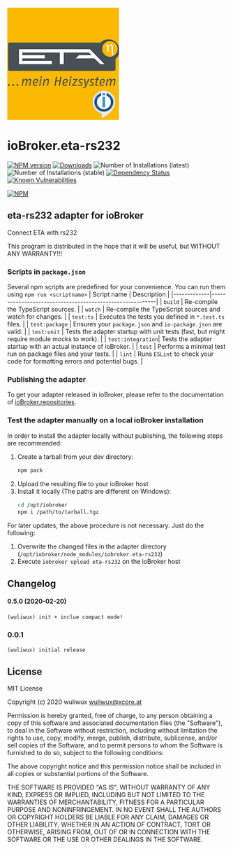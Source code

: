![Logo](admin/eta-rs232.png)

# ioBroker.eta-rs232

[![NPM version](http://img.shields.io/npm/v/iobroker.eta-rs232.svg)](https://www.npmjs.com/package/iobroker.eta-rs232)
[![Downloads](https://img.shields.io/npm/dm/iobroker.eta-rs232.svg)](https://www.npmjs.com/package/iobroker.eta-rs232)
![Number of Installations (latest)](http://iobroker.live/badges/eta-rs232-installed.svg)
![Number of Installations (stable)](http://iobroker.live/badges/eta-rs232-stable.svg)
[![Dependency Status](https://img.shields.io/david/wuliwux/iobroker.eta-rs232.svg)](https://david-dm.org/wuliwux/iobroker.eta-rs232)
[![Known Vulnerabilities](https://snyk.io/test/github/wuliwux/ioBroker.eta-rs232/badge.svg)](https://snyk.io/test/github/wuliwux/ioBroker.eta-rs232)

[![NPM](https://nodei.co/npm/iobroker.eta-rs232.png?downloads=true)](https://nodei.co/npm/iobroker.eta-rs232/)

## eta-rs232 adapter for ioBroker

Connect ETA with rs232

This program is distributed in the hope that it will be useful,
but WITHOUT ANY WARRANTY!!!

### Scripts in `package.json`

Several npm scripts are predefined for your convenience. You can run them using `npm run <scriptname>`
| Script name | Description |
|-------------|----------------------------------------------------------|
| `build` | Re-compile the TypeScript sources. |
| `watch` | Re-compile the TypeScript sources and watch for changes. |
| `test:ts` | Executes the tests you defined in `*.test.ts` files. |
| `test:package` | Ensures your `package.json` and `io-package.json` are valid. |
| `test:unit` | Tests the adapter startup with unit tests (fast, but might require module mocks to work). |
| `test:integration`| Tests the adapter startup with an actual instance of ioBroker. |
| `test` | Performs a minimal test run on package files and your tests. |
| `lint` | Runs `ESLint` to check your code for formatting errors and potential bugs. |

### Publishing the adapter

To get your adapter released in ioBroker, please refer to the documentation
of [ioBroker.repositories](https://github.com/ioBroker/ioBroker.repositories#requirements-for-adapter-to-get-added-to-the-latest-repository).

### Test the adapter manually on a local ioBroker installation

In order to install the adapter locally without publishing, the following steps are recommended:

1. Create a tarball from your dev directory:
    ```bash
    npm pack
    ```
1. Upload the resulting file to your ioBroker host
1. Install it locally (The paths are different on Windows):
    ```bash
    cd /opt/iobroker
    npm i /path/to/tarball.tgz
    ```

For later updates, the above procedure is not necessary. Just do the following:

1. Overwrite the changed files in the adapter directory (`/opt/iobroker/node_modules/iobroker.eta-rs232`)
1. Execute `iobroker upload eta-rs232` on the ioBroker host

## Changelog

#### 0.5.0 (2020-02-20)

    (wuliwux) init + inclue compact mode!

### 0.0.1

    (wuliwux) initial release

## License

MIT License

Copyright (c) 2020 wuliwux <wuliwux@xcore.at>

Permission is hereby granted, free of charge, to any person obtaining a copy
of this software and associated documentation files (the "Software"), to deal
in the Software without restriction, including without limitation the rights
to use, copy, modify, merge, publish, distribute, sublicense, and/or sell
copies of the Software, and to permit persons to whom the Software is
furnished to do so, subject to the following conditions:

The above copyright notice and this permission notice shall be included in all
copies or substantial portions of the Software.

THE SOFTWARE IS PROVIDED "AS IS", WITHOUT WARRANTY OF ANY KIND, EXPRESS OR
IMPLIED, INCLUDING BUT NOT LIMITED TO THE WARRANTIES OF MERCHANTABILITY,
FITNESS FOR A PARTICULAR PURPOSE AND NONINFRINGEMENT. IN NO EVENT SHALL THE
AUTHORS OR COPYRIGHT HOLDERS BE LIABLE FOR ANY CLAIM, DAMAGES OR OTHER
LIABILITY, WHETHER IN AN ACTION OF CONTRACT, TORT OR OTHERWISE, ARISING FROM,
OUT OF OR IN CONNECTION WITH THE SOFTWARE OR THE USE OR OTHER DEALINGS IN THE
SOFTWARE.
